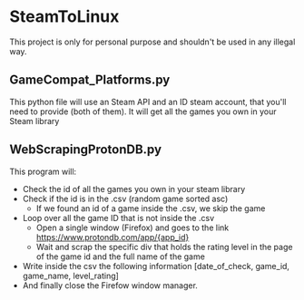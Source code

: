 # SteamToLinux

This project is only for personal purpose and shouldn't be used in any illegal way.

## GameCompat_Platforms.py
This python file will use an Steam API and an ID steam account, that you'll need to provide (both of them). It will get all the games you own in your Steam library

## WebScrapingProtonDB.py
This program will:
- Check the id of all the games you own in your steam library
- Check if the id is in the .csv (random game sorted asc)
  - If we found an id of a game inside the .csv, we skip the game
- Loop over all the game ID that is not inside the .csv
  - Open a single window (Firefox) and goes to the link https://www.protondb.com/app/{app_id}  
  - Wait and scrap the specific div that holds the rating level in the page of the game id and the full name of the game
- Write inside the csv the following information [date_of_check, game_id, game_name, level_rating]
- And finally close the Firefow window manager.
